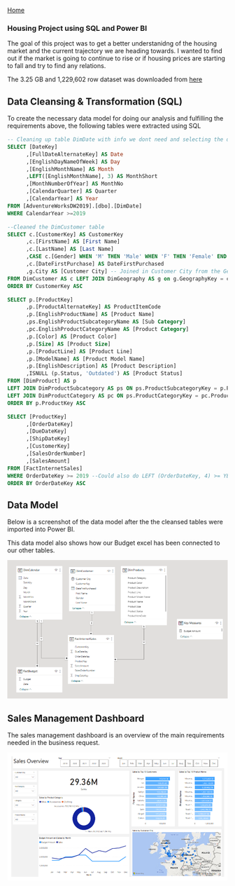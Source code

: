 [Home](https://ts863716.github.io/)

### Housing Project using SQL and Power BI 

The goal of this project was to get a better understanidng of the housing market and the current trajectory we are heading towards. I wanted to find out if the market is going to continue to rise or if housing prices are starting to fall and try to find any relations.

The 3.25 GB and 1,229,602 row dataset was downloaded from [here](https://www.redfin.com/news/data-center/)

## Data Cleansing & Transformation (SQL)

To create the necessary data model for doing our analysis and fulfilling the requirements above, the following tables were extracted using SQL

```sql
-- Cleaning up table DimDate with info we dont need and selecting the date from 2019 and up
SELECT [DateKey]
      ,[FullDateAlternateKey] AS Date
      ,[EnglishDayNameOfWeek] AS Day
      ,[EnglishMonthName] AS Month
      ,LEFT([EnglishMonthName], 3) AS MonthShort
      ,[MonthNumberOfYear] AS MonthNo
      ,[CalendarQuarter] AS Quarter
      ,[CalendarYear] AS Year
FROM [AdventureWorksDW2019].[dbo].[DimDate]
WHERE CalendarYear >=2019
```

```sql
--Cleaned the DimCustomer table
SELECT c.[CustomerKey] AS CustomerKey
      ,c.[FirstName] AS [First Name]
      ,c.[LastName] AS [Last Name]
      ,CASE c.[Gender] WHEN 'M' THEN 'Male' WHEN 'F' THEN 'Female' END AS Gender
      ,c.[DateFirstPurchase] AS DateFirstPurchased
      ,g.City AS [Customer City] -- Joined in Customer City from the Geography Table
FROM DimCustomer AS c LEFT JOIN DimGeography AS g on g.GeographyKey = c.GeographyKey
ORDER BY CustomerKey ASC
```

```sql
SELECT p.[ProductKey]
      ,p.[ProductAlternateKey] AS ProductItemCode
      ,p.[EnglishProductName] AS [Product Name]
      ,ps.EnglishProductSubcategoryName AS [Sub Category]
      ,pc.EnglishProductCategoryName AS [Product Category]
      ,p.[Color] AS [Product Color]
      ,p.[Size] AS [Product Size]
      ,p.[ProductLine] AS [Product Line]
      ,p.[ModelName] AS [Product Model Name]
      ,p.[EnglishDescription] AS [Product Description]
      ,ISNULL (p.Status, 'Outdated') AS [Product Status]
FROM [DimProduct] AS p
LEFT JOIN DimProductSubcategory AS ps ON ps.ProductSubcategoryKey = p.ProductSubcategoryKey
LEFT JOIN DimProductCategory AS pc ON ps.ProductCategoryKey = pc.ProductCategoryKey
ORDER BY p.ProductKey ASC
```

```sql
SELECT [ProductKey]
      ,[OrderDateKey]
      ,[DueDateKey]
      ,[ShipDateKey]
      ,[CustomerKey]
      ,[SalesOrderNumber]
      ,[SalesAmount]
FROM [FactInternetSales]
WHERE OrderDateKey >= 2019 --Could also do LEFT (OrderDateKey, 4) >= YEAR(GETDATE()) - 2
ORDER BY OrderDateKey ASC
```
## Data Model

Below is a screenshot of the data model after the the cleansed tables were imported into Power BI.

This data model also shows how our Budget excel has been connected to our other tables.

![Date Model](Screenshot2.png)

## Sales Management Dashboard

The sales management dashboard is an overview of the main requirements needed in the business request.

![Dashboard](Screenshot1.png)
